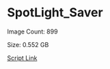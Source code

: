 # SpotLight_Saver

Image Count: 899

Size: 0.552 GB

[Script Link](https://github.com/liuyal/Archive/blob/master/Python/Utilities/Miscellaneous/spotlight_saver.py)